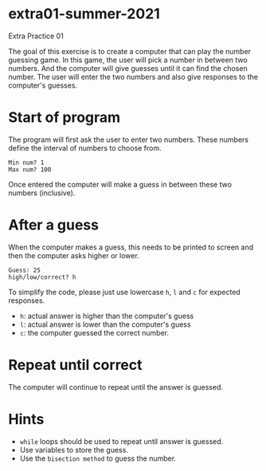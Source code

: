 # extra01-summer-2021
Extra Practice 01

The goal of this exercise is to create a computer that can play the number guessing game. In this game, the user will pick a number in between two numbers. And the computer will give guesses until it can find the chosen number. The user will enter the two numbers and also give responses to the computer's guesses.

# Start of program
The program will first ask the user to enter two numbers. These numbers define the interval of numbers to choose from.

```shell
Min num? 1
Max num? 100
```

Once entered the computer will make a guess in between these two numbers (inclusive).

# After a guess
When the computer makes a guess, this needs to be printed to screen and then the computer asks higher or lower.
```shell
Guess: 25
high/low/correct? h
```
To simplify the code, please just use lowercase `h`, `l` and `c` for expected responses.
- `h`: actual answer is higher than the computer's guess
- `l`: actual answer is lower than the computer's guess
- `c`: the computer guessed the correct number.

# Repeat until correct
The computer will continue to repeat until the answer is guessed.

# Hints
- `while` loops should be used to repeat until answer is guessed.
- Use variables to store the guess.
- Use the `bisection method` to guess the number.

